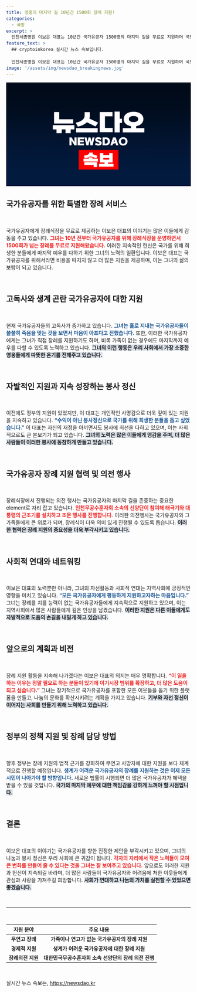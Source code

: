 ```yaml
---
title: 영웅의 마지막 길 10년간 1500회 장례 지원!
categories:
  - 국방
excerpt: >
  인천세종병원 이보은 대표는 10년간 국가유공자 1500명의 마지막 길을 무료로 지원하며 국민훈장 동백장을 수상했습니다. 국가를 위해 헌신한 영웅들에게 따뜻한 예우를 전하는 그의 이야기는 감동을 안깁니다.
feature_text: >
  ## cryptoinkorea 실시간 뉴스 속보입니다.

  인천세종병원 이보은 대표는 10년간 국가유공자 1500명의 마지막 길을 무료로 지원하며 국민훈장 동백장을 수상했습니다. 국가를 위해 헌신한 영웅들에게 따뜻한 예우를 전하는 그의 이야기는 감동을 안깁니다.
image: '/assets/img/newsdao_breakingnews.jpg'
---
```


<p><img src="/assets/img/newsdao_breakingnews.jpg" alt="cryptoinkorea 속보" /></p>

<h2 data-ke-size="size26">국가유공자를 위한 특별한 장례 서비스</h2>

<p data-ke-size="size16">&nbsp;</p>

<p>국가유공자에게 장례식장을 무료로 제공하는 이보은 대표의 이야기는 많은 이들에게 감동을 주고 있습니다. <b><span style="color: #ee2323;">그녀는 10년 전부터 국가유공자를 위해 장례식장을 운영하면서 1500회가 넘는 장례를 무료로 지원해왔습니다.</span></b> 이러한 지속적인 헌신은 국가를 위해 희생한 분들에게 마지막 예우를 다하기 위한 그녀의 노력의 일환입니다. 이보은 대표는 국가유공자를 위해서라면 비용을 따지지 않고 더 많은 지원을 제공하며, 이는 그녀의 삶의 보람이 되고 있습니다.</p>

<p data-ke-size="size16">&nbsp;</p>

<h2 data-ke-size="size26">고독사와 생계 곤란 국가유공자에 대한 지원</h2>

<p data-ke-size="size16">&nbsp;</p>

<p>현재 국가유공자들의 고독사가 증가하고 있습니다. <b><span style="color: #1a5490;">그녀는 홀로 지내는 국가유공자들이 쓸쓸히 죽음을 맞는 것을 보면서 마음이 아프다고 전했습니다.</span></b> 또한, 이러한 국가유공자에게는 그녀가 직접 장례를 지원하기도 하며, 비록 가족이 없는 경우에도 마지막까지 예우를 다할 수 있도록 노력하고 있습니다. <b><span style="background-color: #21538527;">그녀의 이런 행동은 우리 사회에서 가장 소중한 영웅들에게 따뜻한 온기를 전해주고 있습니다.</span></b></p>

<p data-ke-size="size16">&nbsp;</p>

<h2 data-ke-size="size26">자발적인 지원과 지속 성장하는 봉사 정신</h2>

<p data-ke-size="size16">&nbsp;</p>

<p>이전에도 정부의 지원이 있었지만, 이 대표는 개인적인 사명감으로 더욱 깊이 있는 지원을 지속하고 있습니다. <b><span style="color: #1a5490;">“수익이 아닌 봉사정신으로 국가를 위해 희생한 분들을 돕고 싶었습니다.”</span></b> 이 대표는 자신의 재정을 아끼면서도 봉사에 최선을 다하고 있으며, 이는 사회적으로도 큰 본보기가 되고 있습니다. <b><span style="background-color: #21538527;">그녀의 노력은 많은 이들에게 영감을 주며, 더 많은 사람들이 이러한 봉사에 동참하게 만들고 있습니다.</span></b></p>

<p data-ke-size="size16">&nbsp;</p>

<h2 data-ke-size="size26">국가유공자 장례 지원 협력 및 의전 행사</h2>

<p data-ke-size="size16">&nbsp;</p>

<p>장례식장에서 진행되는 의전 행사는 국가유공자의 마지막 길을 존중하는 중요한element로 자리 잡고 있습니다. <b><span style="color: #ee2323;">인천무공수훈자회 소속의 선양단이 참여해 태극기와 대통령의 근조기를 설치하고 조문 행사를 진행합니다.</span></b> 이러한 의전행사는 국가유공자와 그 가족들에게 큰 위로가 되며, 장례식이 더욱 의미 있게 진행될 수 있도록 돕습니다. <b><span style="background-color: #21538527;">이러한 협력은 장례 지원의 중요성을 더욱 부각시키고 있습니다.</span></b></p>

<p data-ke-size="size16">&nbsp;</p>

<h2 data-ke-size="size26">사회적 연대와 네트워킹</h2>

<p data-ke-size="size16">&nbsp;</p>

<p>이보은 대표의 노력뿐만 아니라, 그녀의 자선활동과 사회적 연대는 지역사회에 긍정적인 영향을 미치고 있습니다. <b><span style="color: #1a5490;">“모든 국가유공자에게 평등하게 지원하고자하는 마음입니다.”</span></b> 그녀는 장례를 치를 능력이 없는 국가유공자들에게 지속적으로 지원하고 있으며, 이는 지역사회에서 많은 사람들에게 깊은 인상을 남겼습니다. <b><span style="background-color: #21538527;">이러한 지원은 다른 이들에게도 자발적으로 도움의 손길을 내밀게 하고 있습니다.</span></b></p>

<p data-ke-size="size16">&nbsp;</p>

<h2 data-ke-size="size26">앞으로의 계획과 비전</h2>

<p data-ke-size="size16">&nbsp;</p>

<p>장례 지원 활동을 지속해 나가겠다는 이보은 대표의 의지는 매우 명확합니다. <b><span style="color: #ee2323;">“이 일을 하는 이유는 정말 필요로 하는 분들이 있기에 이기시장 범위를 확장하고, 더 많은 도움이 되고 싶습니다.”</span></b> 그녀는 장기적으로 국가유공자를 포함한 모든 이웃들을 돕기 위한 플랫폼을 만들고, 나눔의 문화를 확산시키려는 계획을 가지고 있습니다. <b><span style="background-color: #21538527;">기부와 자선 정신이 이어지는 사회를 만들기 위해 노력하고 있습니다.</span></b></p>

<p data-ke-size="size16">&nbsp;</p>

<h2 data-ke-size="size26">정부의 정책 지원 및 장례 담당 방법</h2>

<p data-ke-size="size16">&nbsp;</p>

<p>향후 정부는 장례 지원의 법적 근거를 강화하여 무연고 사망자에 대한 지원을 보다 체계적으로 진행할 예정입니다. <b><span style="color: #1a5490;">생계가 어려운 국가유공자의 장례를 지원하는 것은 이제 모든 시민이 나아가야 할 방향입니다.</span></b> 새로운 법률이 시행되면 더 많은 국가유공자가 혜택을 받을 수 있을 것입니다. <b><span style="background-color: #21538527;">국가의 마지막 예우에 대한 책임감을 강하게 느껴야 할 시점입니다.</span></b></p>

<p data-ke-size="size16">&nbsp;</p>

<h2 data-ke-size="size26">결론</h2>

<p data-ke-size="size16">&nbsp;</p>

<p>이보은 대표의 이야기는 국가유공자를 향한 진정한 제안을 부각시키고 있으며, 그녀의 나눔과 봉사 정신은 우리 사회에 큰 귀감이 됩니다. <b><span style="color: #ee2323;">각자의 자리에서 작은 노력들이 모여 큰 변화를 만들어 줄 수 있다는 것을 그녀는 잘 보여주고 있습니다.</span></b> 앞으로도 이러한 지원과 헌신이 지속되길 바라며, 더 많은 사람들이 국가유공자와 어려움에 처한 이웃들에게 관심과 사랑을 가져주길 희망합니다. <b><span style="background-color: #21538527;">사회가 연대하고 나눔의 가치를 실천할 수 있었으면 좋겠습니다.</span></b></p>

<p data-ke-size="size16">&nbsp;</p>

<hr class="hr"/>

<p data-ke-size="size16">&nbsp;</p>

<table>
  <thead>
    <tr>
      <th style="text-align: center; height: 17px;"><b>지원 분야</b></th>
      <th style="text-align: center; height: 17px;"><b>주요 내용</b></th>
    </tr>
  </thead>
  <tbody>
    <tr>
      <td style="text-align: center; height: 17px;"><b>무연고 장례</b></td>
      <td style="text-align: center; height: 17px;"><b>가족이나 연고가 없는 국가유공자의 장례 지원</b></td>
    </tr>
    <tr>
      <td style="text-align: center; height: 17px;"><b>경제적 지원</b></td>
      <td style="text-align: center; height: 17px;"><b>생계가 어려운 국가유공자에 대한 장례 지원</b></td>
    </tr>
    <tr>
      <td style="text-align: center; height: 17px;"><b>장례의전 지원</b></td>
      <td style="text-align: center; height: 17px;"><b>대한민국무공수훈자회 소속 선양단의 장례 의전 진행</b></td>
    </tr>
  </tbody>
</table>

<p data-ke-size="size16">&nbsp;</p>
실시간 뉴스 속보는, <a href="https://newsdao.kr" rel="dofollow">https://newsdao.kr</a>


